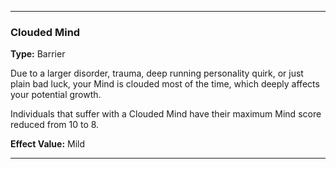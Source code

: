 ___
### Clouded Mind
__Type:__ Barrier

Due to a larger disorder, trauma, deep running personality quirk, or just plain bad luck, your Mind is clouded most of the time, which deeply affects your potential growth.

Individuals that suffer with a Clouded Mind have their maximum Mind score reduced from 10 to 8.

__Effect Value:__ Mild

___